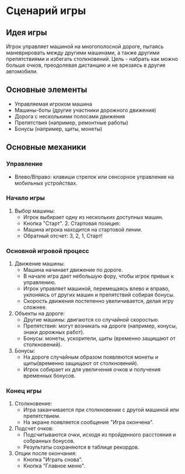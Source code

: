 # Сценарий игры 

## Идея игры 

Игрок управляет машиной на многополосной дороге, пытаясь маневрировать между другими машинами, а также другими препятствиями и избегать столкновений. Цель - набрать как можно больше очков, преодолевая дистанцию и не врезаясь в другие автомобили. 

## Основные элементы 
 - Управляемая игроком машина 
 - Машины-боты (другие участники дорожного движения) 
 - Дорога с несколькими полосами движения
 - Препятствия (например, ремонтные работы) 
 - Бонусы (например, щиты, монеты) 

## Основные механики 

 ### Управление
  - Влево/Вправо: клавиши стрелок или сенсорное управление на мобильных устройствах. 

 ### Начало игры
  1. Выбор машины: 
     - Игрок выбирает одну из нескольких доступных машин. 
     - Кнопка "Старт". 2. Стартовая позиция: 
     - Машина игрока находится на стартовой линии. 
     - Обратный отсчет: 3, 2, 1, Старт! 
 
 ### Основной игровой процесс 
  1. Движение машины: 
     - Машина начинает движение по дороге.
     - В начале игра дает небольшую фору, чтобы игрок привык к управлению. 
     - Игрок управляет машиной, перемещаясь влево и вправо, уклоняясь от других машин и препятствий собирая бонусы. 
     - Скорость движения постепенно увеличивается, делая игру сложнее. 
  2. Объекты на дороге: 
     - Другие машины: двигаются со случайной скоростью. 
     - Препятствия: могут возникать на дороге (например, конусы, знаки дорожных работ). 
     - Бонусы: монеты, ускорители, щиты (временно защищают от столкновений). 
  3. Бонусы: 
     - На дороге случайным образом появляются монеты и щиты(временно защищают от столкновений). 
     - Игрок собирает их для увеличения очков и получения временных бонусов. 

  ### Конец игры 
   1. Столкновение: 
      - Игра заканчивается при столкновении с другой машиной или препятствием. 
      - На экране появляется сообщение "Игра окончена". 
   2. Подсчет очков: 
      - Подсчитываются очки, исходя из пройденного расстояния и собранных бонусов. 
      - Результаты сохраняются в таблице рекордов.
   3. Опции после окончания: 
      - Кнопка "Играть снова". 
      - Кнопка "Главное меню".
